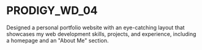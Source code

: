# PRODIGY_WD_04
Designed a personal portfolio website with an eye-catching layout that showcases my web development skills, projects, and experience, including a homepage and an "About Me" section.
